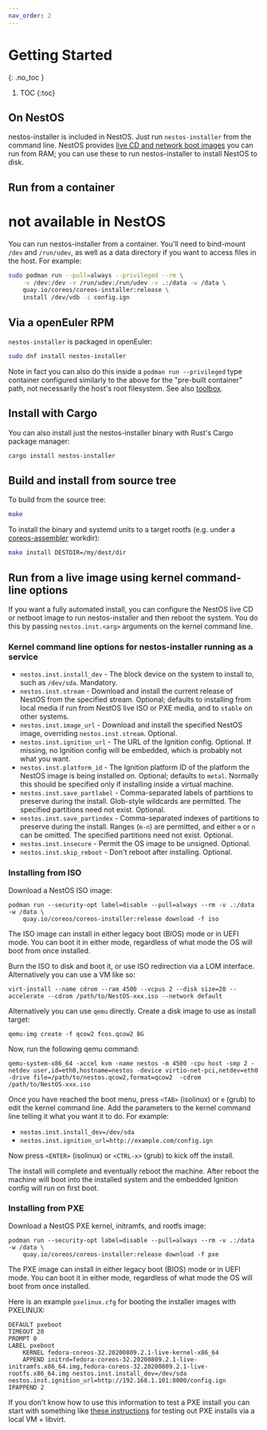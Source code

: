 ```yaml
---
nav_order: 2
---
```


# Getting Started
{: .no_toc }

1. TOC
{:toc}

## On NestOS

nestos-installer is included in NestOS.  Just run
`nestos-installer` from the command line.  NestOS provides
[live CD and network boot images](https://nestos.org.cn)
you can run from RAM; you can use these to run nestos-installer to install
NestOS to disk.

## Run from a container
# not available in NestOS
You can run nestos-installer from a container.  You'll need to bind-mount
`/dev` and `/run/udev`, as well as a data directory if you want to access
files in the host.  For example:

```sh
sudo podman run --pull=always --privileged --rm \
    -v /dev:/dev -v /run/udev:/run/udev -v .:/data -w /data \
    quay.io/coreos/coreos-installer:release \
    install /dev/vdb -i config.ign
```

## Via a openEuler RPM

`nestos-installer` is packaged in openEuler:

```sh
sudo dnf install nestos-installer
```

Note in fact you can also do this inside a `podman run --privileged` type
container configured similarly to the above for the "pre-built container"
path, not necessarily the host's root filesystem.
See also [toolbox](https://github.com/containers/toolbox).

## Install with Cargo

You can also install just the nestos-installer binary with Rust's Cargo package manager:

```sh
cargo install nestos-installer
```

## Build and install from source tree

To build from the source tree:

```sh
make
```

To install the binary and systemd units to a target rootfs
(e.g. under a
[coreos-assembler](https://github.com/coreos/coreos-assembler)
workdir):

```sh
make install DESTDIR=/my/dest/dir
```

## Run from a live image using kernel command-line options

If you want a fully automated install, you can configure the NestOS
live CD or netboot image to run nestos-installer and then reboot the system.
You do this by passing `nestos.inst.<arg>` arguments on the kernel command
line.

### Kernel command line options for nestos-installer running as a service

* `nestos.inst.install_dev` - The block device on the system to install to,
  such as `/dev/sda`.  Mandatory.
* `nestos.inst.stream` - Download and install the current release of
  NestOS from the specified stream.  Optional; defaults to
  installing from local media if run from NestOS live ISO or PXE media,
  and to `stable` on other systems.
* `nestos.inst.image_url` - Download and install the specified NestOS image,
  overriding `nestos.inst.stream`.  Optional.
* `nestos.inst.ignition_url` - The URL of the Ignition config.  Optional.
  If missing, no Ignition config will be embedded, which is probably not
  what you want.
* `nestos.inst.platform_id` - The Ignition platform ID of the platform the
  NestOS image is being installed on.  Optional; defaults to `metal`.
  Normally this should be specified only if installing inside a virtual
  machine.
* `nestos.inst.save_partlabel` - Comma-separated labels of partitions to
  preserve during the install.  Glob-style wildcards are permitted.  The
  specified partitions need not exist.  Optional.
* `nestos.inst.save_partindex` - Comma-separated indexes of partitions to
  preserve during the install.  Ranges (`m-n`) are permitted, and either `m`
  or `n` can be omitted.  The specified partitions need not exist.
  Optional.
* `nestos.inst.insecure` - Permit the OS image to be unsigned.  Optional.
* `nestos.inst.skip_reboot` - Don't reboot after installing.  Optional.

### Installing from ISO

Download a NestOS ISO image:

```
podman run --security-opt label=disable --pull=always --rm -v .:/data -w /data \
    quay.io/coreos/coreos-installer:release download -f iso
```

The ISO image can install in either legacy boot (BIOS) mode or in UEFI
mode. You can boot it in either mode, regardless of what mode the OS will
boot from once installed.

Burn the ISO to disk and boot it, or use ISO redirection via a LOM interface.
Alternatively you can use a VM like so:

```
virt-install --name cdrom --ram 4500 --vcpus 2 --disk size=20 --accelerate --cdrom /path/to/NestOS-xxx.iso --network default
```

Alternatively you can use `qemu` directly.  Create a disk image to use as
install target:

```
qemu-img create -f qcow2 fcos.qcow2 8G
```

Now, run the following qemu command:

```
qemu-system-x86_64 -accel kvm -name nestos -m 4500 -cpu host -smp 2 -netdev user,id=eth0,hostname=nestos -device virtio-net-pci,netdev=eth0 -drive file=/path/to/nestos.qcow2,format=qcow2  -cdrom /path/to/NestOS-xxx.iso
```

Once you have reached the boot menu, press `<TAB>` (isolinux) or
`e` (grub) to edit the kernel command line. Add the parameters to the
kernel command line telling it what you want it to do. For example:

- `nestos.inst.install_dev=/dev/sda`
- `nestos.inst.ignition_url=http://example.com/config.ign`

Now press `<ENTER>` (isolinux) or `<CTRL-x>` (grub) to kick off the
install.

The install will complete and eventually reboot the machine. After
reboot the machine will boot into the installed system and the
embedded Ignition config will run on first boot.

### Installing from PXE

Download a NestOS PXE kernel, initramfs, and rootfs image:

```
podman run --security-opt label=disable --pull=always --rm -v .:/data -w /data \
    quay.io/coreos/coreos-installer:release download -f pxe
```

The PXE image can install in either legacy boot (BIOS) mode or in UEFI
mode. You can boot it in either mode, regardless of what mode the OS will
boot from once installed.

Here is an example `pxelinux.cfg` for booting the installer images with
PXELINUX:

```
DEFAULT pxeboot
TIMEOUT 20
PROMPT 0
LABEL pxeboot
    KERNEL fedora-coreos-32.20200809.2.1-live-kernel-x86_64
    APPEND initrd=fedora-coreos-32.20200809.2.1-live-initramfs.x86_64.img,fedora-coreos-32.20200809.2.1-live-rootfs.x86_64.img nestos.inst.install_dev=/dev/sda nestos.inst.ignition_url=http://192.168.1.101:8000/config.ign
IPAPPEND 2
```

If you don't know how to use this information to test a PXE install
you can start with something like
[these instructions](https://dustymabe.com/2019/01/04/easy-pxe-boot-testing-with-only-http-using-ipxe-and-libvirt/)
for testing out PXE installs via a local VM + libvirt.
